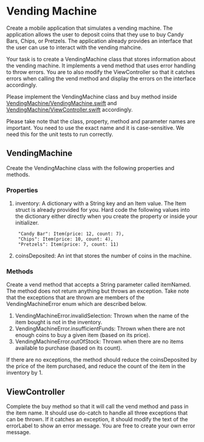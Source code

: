 # Vending Machine

Create a mobile application that simulates a vending machine. The application allows the user to deposit coins that they use to buy Candy Bars, Chips, or Pretzels. The application already provides an interface that the user can use to interact with the vending mahcine.

Your task is to create a VendingMachine class that stores information about the vending machine. It implements a vend method that uses error handling to throw errors. You are to also modify the ViewController so that it catches errors when calling the vend method and display the errors on the interface accordingly.

Please implement the VendingMachine class and buy method inside [VendingMachine/VendingMachine.swift](VendingMachine/VendingMachine.swift) and [VendingMachine/ViewController.swift](VendingMachine/ViewController.swift) accordingly.

Please take note that the class, property, method and parameter names are important. You need to use the exact name and it is case-sensitive. We need this for the unit tests to run correctly.

## VendingMachine
Create the VendingMachine class with the following properties and methods.

### Properties
1. inventory: A dictionary with a String key and an Item value. The Item struct is already provided for you. Hard code the following values into the dictionary either directly when you create the property or inside your initializer.
    
        "Candy Bar": Item(price: 12, count: 7),
        "Chips": Item(price: 10, count: 4),
        "Pretzels": Item(price: 7, count: 11)
1.  coinsDeposited: An int that stores the number of coins in the machine. 

### Methods
Create a vend method that accepts a String parameter called itemNamed. The method does not return anything but throws an exception. Take note that the exceptions that are thrown are members of the VendingMachineError enum which are described below.

1. VendingMachineError.invalidSelection: Thrown when the name of the item bought is not in the inventory.
1. VendingMachineError.insufficientFunds: Thrown when there are not enough coins to buy a given item (based on its price).
1. VendingMachineError.outOfStock: Thrown when there are no items available to purchase (based on its count).

If there are no exceptions, the method should reduce the coinsDeposited by the price of the item purchased, and reduce the count of the item in the inventory by 1.

## ViewController
Complete the buy method so that it will call the vend method and pass in the item name. It should use do-catch to handle all three exceptions that can be thrown. If it catches an exception, it should modify the text of the  errorLabel to show an error message. You are free to create your own error message.
